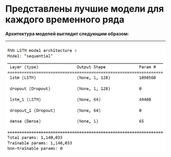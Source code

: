 # Представлены лучшие модели для каждого временного ряда


**Архитектура моделей выглядит следующим образом:**
_________________________________________________
 <p align="center">
     <img src="https://github.com/akscent/Tlab/blob/main/ts/img/%D0%A1%D0%BD%D0%B8%D0%BC%D0%BE%D0%BA.PNG" />
 </p>
